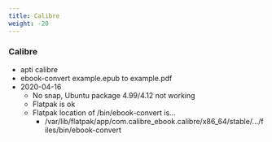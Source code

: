 ```yaml
---
title: Calibre
weight: -20
---
```


### Calibre
- apti calibre
- ebook-convert example.epub to example.pdf
- 2020-04-16
    - No snap, Ubuntu package 4.99/4.12 not working
    - Flatpak is ok
    - Flatpak location of /bin/ebook-convert is...
        - /var/lib/flatpak/app/com.calibre_ebook.calibre/x86_64/stable/.../files/bin/ebook-convert
